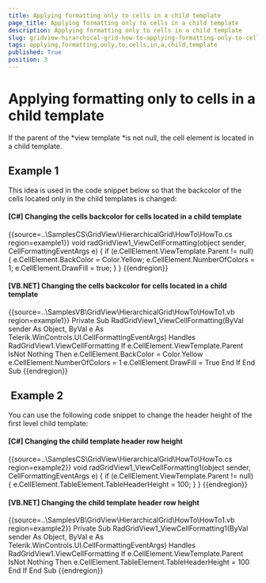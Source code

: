 ```yaml
---
title: Applying formatting only to cells in a child template
page_title: Applying formatting only to cells in a child template
description: Applying formatting only to cells in a child template
slug: gridview-hirarchical-grid-how-to-applying-formatting-only-to-cells-in-a-child-template
tags: applying,formatting,only,to,cells,in,a,child,template
published: True
position: 3
---
```


# Applying formatting only to cells in a child template



If the parent of the *view template *is not null, the cell element is located in a child template. 

## Example 1

This idea is used in the code snippet below so that the backcolor of the cells located only in the child templates is changed:

#### __[C#] Changing the cells backcolor for cells located in a child template__

{{source=..\SamplesCS\GridView\HierarchicalGrid\HowTo\HowTo.cs region=example1}}
	        void radGridView1_ViewCellFormatting(object sender, CellFormattingEventArgs e)
	        {
	            if (e.CellElement.ViewTemplate.Parent != null)
	            {
	                e.CellElement.BackColor = Color.Yellow;
	                e.CellElement.NumberOfColors = 1;
	                e.CellElement.DrawFill = true;
	            }
	        }
	{{endregion}}



#### __[VB.NET] Changing the cells backcolor for cells located in a child template__

{{source=..\SamplesVB\GridView\HierarchicalGrid\HowTo\HowTo1.vb region=example1}}
	    Private Sub RadGridView1_ViewCellFormatting(ByVal sender As Object, ByVal e As Telerik.WinControls.UI.CellFormattingEventArgs) Handles RadGridView1.ViewCellFormatting
	        If e.CellElement.ViewTemplate.Parent IsNot Nothing Then
	            e.CellElement.BackColor = Color.Yellow
	            e.CellElement.NumberOfColors = 1
	            e.CellElement.DrawFill = True
	        End If
	    End Sub
	{{endregion}}



##  Example 2

You can use the following code snippet to change the header height of the first level child template:

#### __[C#] Changing the child template header row height__

{{source=..\SamplesCS\GridView\HierarchicalGrid\HowTo\HowTo.cs region=example2}}
	        void radGridView1_ViewCellFormatting1(object sender, CellFormattingEventArgs e)
	        {
	            if (e.CellElement.ViewTemplate.Parent != null)
	            {
	                e.CellElement.TableElement.TableHeaderHeight = 100;
	            }
	        }
	{{endregion}}



#### __[VB.NET] Changing the child template header row height__

{{source=..\SamplesVB\GridView\HierarchicalGrid\HowTo\HowTo1.vb region=example2}}
	    Private Sub RadGridView1_ViewCellFormatting1(ByVal sender As Object, ByVal e As Telerik.WinControls.UI.CellFormattingEventArgs) Handles RadGridView1.ViewCellFormatting
	        If e.CellElement.ViewTemplate.Parent IsNot Nothing Then
	            e.CellElement.TableElement.TableHeaderHeight = 100
	        End If
	    End Sub
	{{endregion}}


